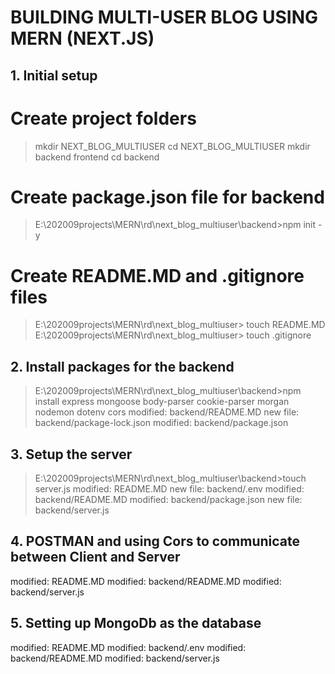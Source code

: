 # BUILDING MULTI-USER BLOG USING MERN (NEXT.JS)

## 1. Initial setup

  # Create project folders
  > mkdir NEXT_BLOG_MULTIUSER
  > cd NEXT_BLOG_MULTIUSER
  > mkdir backend frontend
  > cd backend
  # Create package.json file for backend
  > E:\202009projects\MERN\rd\next_blog_multiuser\backend>npm init -y
  # Create README.MD and .gitignore files
  > E:\202009projects\MERN\rd\next_blog_multiuser> touch README.MD
  > E:\202009projects\MERN\rd\next_blog_multiuser> touch .gitignore

## 2. Install packages for the backend

  > E:\202009projects\MERN\rd\next_blog_multiuser\backend>npm install express mongoose body-parser cookie-parser morgan nodemon dotenv cors
  modified:   backend/README.MD
        new file:   backend/package-lock.json
        modified:   backend/package.json

## 3. Setup the server

  > E:\202009projects\MERN\rd\next_blog_multiuser\backend>touch server.js
  modified:   README.MD
        new file:   backend/.env
        modified:   backend/README.MD
        modified:   backend/package.json
        new file:   backend/server.js

## 4. POSTMAN and using Cors to communicate between Client and Server

  modified:   README.MD
        modified:   backend/README.MD
        modified:   backend/server.js

## 5. Setting up MongoDb as the database
   modified:   README.MD
        modified:   backend/.env
        modified:   backend/README.MD
        modified:   backend/server.js     

